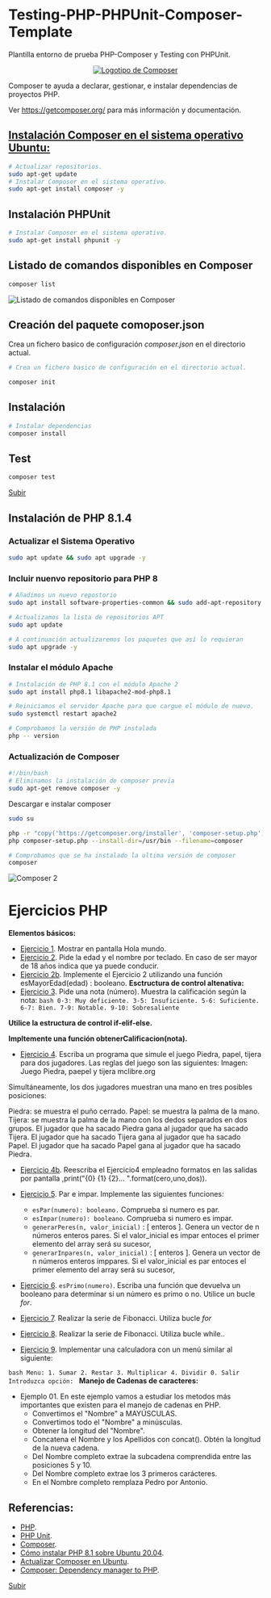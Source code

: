 # Testing-PHP-PHPUnit-Composer-Template
<a name="top"></a>
Plantilla entorno de prueba PHP-Composer y Testing con PHPUnit.
<p align="center">
    <a href="https://getcomposer.org/">
        <img alt="Logotipo de Composer" src="images/composer_logo.png">
    </a>
</p>
Composer te ayuda a declarar, gestionar, e instalar dependencias de proyectos PHP.

 Ver https://getcomposer.org/ para más información y documentación.

## [Instalación Composer en el sistema operativo Ubuntu:](#recomendado)
``` bash
# Actualizar repositorios.
sudo apt-get update
# Instalar Composer en el sistema operativo.
sudo apt-get install composer -y
```
## Instalación PHPUnit
``` bash
# Instalar Composer en el sistema operativo.
sudo apt-get install phpunit -y
```

## Listado de comandos disponibles en Composer
``` bash
composer list
```
![Listado de comandos disponibles en Composer](/images/composer_list.png)

## Creación del paquete comoposer.json

Crea un fichero basico de configuración *composer.json* en el directorio actual.

``` bash
# Crea un fichero basico de configuración en el directorio actual.

composer init
```

## Instalación

``` bash
# Instalar dependencias
composer install
```

## Test

``` bash
composer test
```

[Subir](#top)
<a name="recomendado"></a>
## Instalación de PHP 8.1.4

### Actualizar el Sistema Operativo

``` bash
sudo apt update && sudo apt upgrade -y
```
### Incluir nuenvo repositorio para PHP 8

``` bash
# Añadimos un nuevo repostorio
sudo apt install software-properties-common && sudo add-apt-repository ppa:ondrej/php -y

# Actualizamos la lista de repositorios APT
sudo apt update

# A continuación actualizaremos los paquetes que así lo requieran
sudo apt upgrade -y
```

### Instalar el módulo Apache

``` bash
# Instalación de PHP 8.1 con el módulo Apache 2
sudo apt install php8.1 libapache2-mod-php8.1

# Reiniciamos el servidor Apache para que cargue el módulo de nuevo.
sudo systemctl restart apache2

# Comprobamos la versión de PHP instalada
php -- version
```

### Actualización de Composer
``` bash
#!/bin/bash
# Eliminamos la instalación de composer previa
sudo apt-get remove composer -y
```
Descargar e instalar composer

``` bash
sudo su

php -r "copy('https://getcomposer.org/installer', 'composer-setup.php');"
php composer-setup.php --install-dir=/usr/bin --filename=composer

# Comprobamos que se ha instalado la ultima versión de composer
composer
```
![Composer 2](images/Composer2.png)

# Ejercicios PHP
**Elementos básicos:**
- [Ejercicio 1](ejercicio1.php). Mostrar en pantalla Hola mundo.
- [Ejercicio 2](ejercicio2.php). Pide la edad y el nombre por teclado. En caso de ser mayor de 18 años indica que ya puede conducir.
- [Ejercicio 2b](ejercicio2b.php). Implemente el Ejercicio 2 utilizando una función esMayorEdad(edad) : booleano.
**Esctructura de control altenativa:**
- [Ejercicio 3](ejercicio3.php). Pide una nota (número). Muestra la calificación según la nota:
``bash
    0-3: Muy deficiente.
    3-5: Insuficiente.
    5-6: Suficiente.
    6-7: Bien.
    7-9: Notable.
    9-10: Sobresaliente
``
    
**Utilice la estructura de control if-elif-else.**

**Impltemente una función obtenerCalificacion(nota).**

- [Ejercicio 4](ejercicio4.php). Escriba un programa que simule el juego Piedra, papel, tijera para dos jugadores. Las reglas del juego son las siguientes: Imagen: Juego Piedra, paepel y tijera mclibre.org

Simultáneamente, los dos jugadores muestran una mano en tres posibles posiciones:

Piedra: se muestra el puño cerrado.
Papel: se muestra la palma de la mano.
Tijera: se muestra la palma de la mano con los dedos separados en dos grupos.
El jugador que ha sacado Piedra gana al jugador que ha sacado Tijera.
El jugador que ha sacado Tijera gana al jugador que ha sacado Papel.
El jugador que ha sacado Papel gana al jugador que ha sacado Piedra.
- [Ejercicio 4b](ejercicio4.php). Reescriba el Ejercicio4 empleadno formatos en las salidas por pantalla ,print("{0} {1} {2}... ".format(cero,uno,dos)).

- [Ejercicio 5](ejercicio5.php). Par e impar. Implemente las siguientes funciones:
    - `esPar(numero): booleano.` Comprueba si numero es par.
    - `esImpar(numero): booleano`. Comprueba si numero es impar.
    - `generarPeres(n, valor_inicial)` : [ enteros ]. Genera un vector de n números enteros pares. Si el valor_inicial es impar entoces el primer elemento del array será su sucesor,
    - `generarInpares(n, valor_inicial)` : [ enteros ]. Genera un vector de n números enteros imppares. Si el valor_inicial es par entoces el primer elemento del array será su sucesor,
- [Ejercicio 6](ejercicio6.php). `esPrimo(numero)`. Escriba una función que devuelva un booleano para determinar si un número es primo o no. Utilice un bucle *for*.
- [Ejercicio 7](ejercicio7.php). Realizar la serie de Fibonacci. Utiliza bucle *for*
- [Ejercicio 8](ejercicio8.php). Realizar la serie de Fibonacci. Utiliza bucle while..
- [Ejercicio 9](ejercicio9.php). Implementar una calculadora con un menú similar al siguiente:

``bash
  Menu:
      1. Sumar
      2. Restar
      3. Multiplicar
      4. Dividir
      0. Salir
  Introduzca opción:
``
**Manejo de Cadenas de caracteres:**
- Ejemplo 01. En este ejemplo vamos a estudiar los metodos más importantes que existen para el manejo de cadenas en PHP.
    - Convertimos el "Nombre" a MAYÚSCULAS.
    - Convertimos todo el "Nombre" a minúsculas.
    - Obtener la longitud del "Nombre".
    - Concatena el Nombre y los Apellidos con concat(). Obtén la longitud de la nueva cadena.
    - Del Nombre completo extrae la subcadena comprendida entre las posiciones 5 y 10.
    - Del Nombre completo extrae los 3 primeros carácteres.
    - En el Nombre completo remplaza Pedro por Antonio.


## Referencias:
- [PHP](https://www.php.net/).
- [PHP Unit](https://phpunit.de/).
- [Composer](https://getcomposer.org/).
- [Cómo instalar PHP 8.1 sobre Ubuntu 20.04](https://es.linuxcapable.com/how-to-install-php-8-1-on-ubuntu-20-04/).
- [Actualizar Composer en Ubuntu](https://techvblogs.com/blog/update-composer-in-ubuntu).
- [Composer: Dependency manager to PHP](https://github.com/composer/composer).


[Subir](#top)